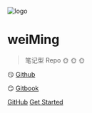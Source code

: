 ![logo](favicon.ico)

# weiMing

> 笔记型 Repo :sun_with_face: :sun_with_face: :sun_with_face: 

:smirk:  [Github](https://github.com/ycg000344) 


:smirk: [Gitbook](https://ycg000344.gitbook.io)

[GitHub](https://github.com/ycg000344/gitbook.git)
[Get Started](#README.md)